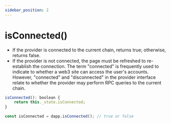 ```yaml
---
sidebar_position: 2
---
```


# isConnected()
* If the provider is connected to the current chain, returns true; otherwise, returns false.
* If the provider is not connected, the page must be refreshed to re-establish the connection. The term "connected" is frequently used to indicate to whether a web3 site can access the user's accounts. However, "connected" and "disconnected" in the provider interface relate to whether the provider may perform RPC queries to the current chain.

```javascript
isConnected(): boolean {
    return this._state.isConnected;
}

const isConnected = dapp.isConnected(); // true or false
```